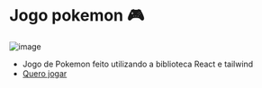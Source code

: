 # Jogo pokemon 🎮

![image](https://user-images.githubusercontent.com/80594088/208209947-267b37b1-2758-46f8-a7c7-0cce685a705d.png)


- Jogo de Pokemon feito utilizando a biblioteca React e tailwind
- <a target="_blank" href="https://jogo-pokemon.vercel.app/">Quero jogar</a>
